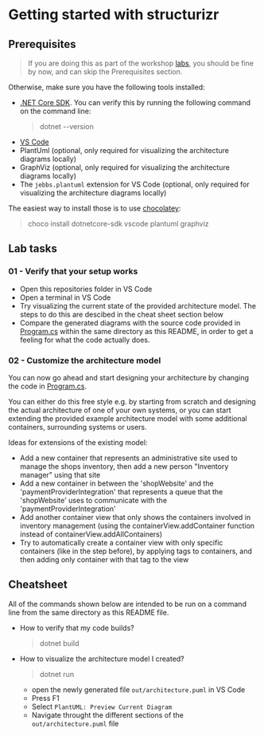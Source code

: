 # Getting started with structurizr

## Prerequisites

> If you are doing this as part of the workshop [labs](../../../../README.md), you should be fine by now, and can skip the Prerequisites section.

Otherwise, make sure you have the following tools installed:

- [.NET Core SDK](https://dotnet.microsoft.com/download). You can verify this by running the following command on the command line:
  > dotnet --version
- [VS Code](https://code.visualstudio.com/)
- PlantUml (optional, only required for visualizing the architecture diagrams locally)
- GraphViz (optional, only required for visualizing the architecture diagrams locally)
- The `jebbs.plantuml` extension for VS Code (optional, only required for visualizing the architecture diagrams locally)

The easiest way to install those is to use [chocolatey](https://chocolatey.org/install):
> choco install dotnetcore-sdk vscode plantuml graphviz

## Lab tasks

### 01 - Verify that your setup works

- Open this repositories folder in VS Code
- Open a terminal in VS Code
- Try visualizing the current state of the provided architecture model. The steps to do this are descibed in the cheat sheet section below
- Compare the generated diagrams with the source code provided in [Program.cs](Program.cs) within the same directory as this README, in order to get a feeling for what the code actually does.

### 02 - Customize the architecture model

You can now go ahead and start designing your architecture by changing the code in [Program.cs](Program.cs).

You can either do this free style e.g. by starting from scratch and designing the actual architecture of one of your own systems, or you can start extending the provided example architecture model with some additional containers, surrounding systems or users. 

Ideas for extensions of the existing model:
- Add a new container that represents an administrative site used to manage the shops inventory, then add a new person "Inventory manager" using that site
- Add a new container in between the 'shopWebsite' and the 'paymentProviderIntegration' that represents a queue that the 'shopWebsite' uses to communicate with the 'paymentProviderIntegration'
- Add another container view that only shows the containers involved in inventory management (using the containerView.addContainer function instead of containerView.addAllContainers)
- Try to automatically create a container view with only specific containers (like in the step before), by applying tags to containers, and then adding only container with that tag to the view

## Cheatsheet

All of the commands shown below are intended to be run on a command line from the same directory as this README file.

- How to verify that my code builds?
  > dotnet build
- How to visualize the architecture model I created?
  > dotnet run
  - open the newly generated file `out/architecture.puml` in VS Code
  - Press F1
  - Select `PlantUML: Preview Current Diagram`
  - Navigate throught the different sections of the `out/architecture.puml` file
